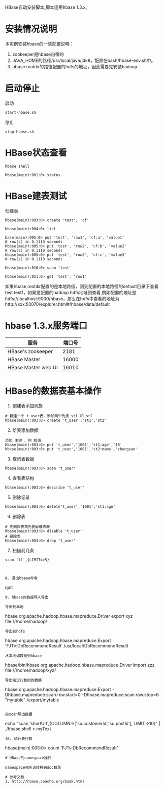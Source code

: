 HBase自动安装脚本,脚本适用hbase 1.3.x。

# 安装情况说明
本实例安装hbase的一些配置说明：
1. zookeeper是hbase自带的
2. JAVA_HOME的路径/usr/local/java/jdk8，配置在bash/hbase-env.sh中。
3. hbase.rootdir的路径配置的hdfs的地址，因此需要先安装hadoop

# 启动停止

启动
```
start-hbase.sh
```
停止
```
stop-hbase.sh
```
# HBase状态查看
```
hbase shell

hbase(main):001:0> status
```
# HBase建表测试
创建表
```
hbase(main):003:0> create 'test', 'cf'

hbase(main):004:0> list

base(main):005:0> put 'test', 'row1', 'cf:a', 'value1'
0 row(s) in 0.1110 seconds
hbase(main):005:0> put 'test', 'row2', 'cf:b', 'value2'
0 row(s) in 0.1110 seconds
hbase(main):005:0> put 'test', 'row3', 'cf:c', 'value3'
0 row(s) in 0.1110 seconds

hbase(main):010:0> scan 'test'

hbase(main):011:0> get 'test', 'row1'
```
如果hbase.rootdir配置的是本地路径，则到配置的本地路径的default目录下查看test test1，如果是配置的hadoop hdfs地址则查看,例如配置的地址是
hdfs://localhost:9000/hbase，那么在hdfs中查看的地址为http://xxx:50070/explorer.html#/hbase/data/default

# hbase 1.3.x服务端口

服务 | 端口号
---|---
HBase's zookeeper | 2181
HBase Master|16000
HBase Master web UI | 16010


# HBase的数据表基本操作
1. 创建表添加列族
```
# 新建一个 t_user表，添加两个列族 st1 和 st2
hbase(main):003:0> create 't_user','st1','st2'
```
2. 给表添加数据
```
添加 主键 、列 和值
hbase(main):003:0> put 't_user','1001','st1:age','18'
hbase(main):003:0> put 't_user','1001','st2:name','zhangsan'
```
3. 查询表数据
```
hbase(main):003:0> scan 't_user'
```
4. 查看表结构
```
hbase(main):003:0> describe 't_user'
```
5. 删除记录
```
hbase(main):003:0> delete't_user','1001','st1:age'
```
6. 删除表
```
# 先删除表首先要屏蔽该表
hbase(main):003:0> disable 't_user'
# 删除表
hbase(main):003:0> drop 't_user'
```
7. 扫描前几条
```
scan 't1',{LIMIT=>5}



8. 退出hbase命令
```
quit
```
9. hbase的数据导入导出

导出到本地
```
hbase org.apache.hadoop.hbase.mapreduce.Driver export xyz file:///home/hadoop/

```
导出到hdfs
```
hbase org.apache.hadoop.hbase.mapreduce.Export 'FJTv:DbRecommendResult'  /usr/local/DbRecommendResult
```
从本地如数据到hbase
```
hbase/bin/hbase org.apache.hadoop.hbase.mapreduce.Driver import zzz file:///home/hadoop/xyz/
```
导出指定行数的的数据
```
hbase org.apache.hadoop.hbase.mapreduce.Export -Dhbase.mapreduce.scan.row.start=0 
-Dhbase.mapreduce.scan.row.stop=6 
"mytable" /export/mytable
```

用scan导出数据
```
echo "scan 'shortUrl',{COLUMN=>['su:customerId','su:postId'], LIMIT=>10}" | ./hbase shell > myText
```
10. 统计表行数
```
hbase(main):003:0> count 'FJTv:DbRecommendResult'

```
# HBase的namespace操作

namespace相关请转移到doc目录

# 参考文档
1. http://hbase.apache.org/book.html